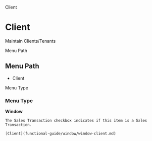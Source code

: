 
Client
# Client


Maintain Clients/Tenants

Menu Path
## Menu Path



- Client

Menu Type
### Menu Type

**Window**

```
The Sales Transaction checkbox indicates if this item is a Sales Transaction.
```

```
[Client](functional-guide/window/window-client.md)
```